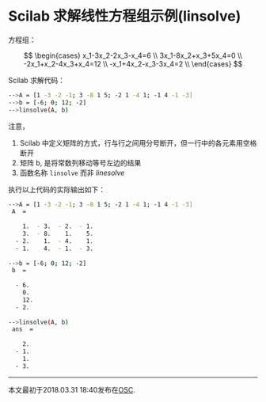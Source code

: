 <script>
MathJax = {
  tex: {
    inlineMath: [['$', '$'], ['\\(', '\\)']]
  }
};
</script>
<script id="MathJax-script" async
  src="https://cdn.jsdelivr.net/npm/mathjax@3/es5/tex-chtml.js">
</script>

# Scilab 求解线性方程组示例(linsolve)

方程组：

$$
\begin{cases}
x_1-3x_2-2x_3-x_4=6 \\
3x_1-8x_2+x_3+5x_4=0 \\
-2x_1+x_2-4x_3+x_4=12 \\
-x_1+4x_2-x_3-3x_4=2 \\
\end{cases}
$$
  
Scilab 求解代码：

```bash
-->A = [1 -3 -2 -1; 3 -8 1 5; -2 1 -4 1; -1 4 -1 -3]
-->b = [-6; 0; 12; -2]
-->linsolve(A, b)
```

  
注意，

1.  Scilab 中定义矩阵的方式，行与行之间用分号断开，但一行中的各元素用空格断开
2.  矩阵 b, 是将常数列移动等号左边的结果
3.  函数名称 `linsolve` 而非 _linesolve_

执行以上代码的实际输出如下：

```bash
-->A = [1 -3 -2 -1; 3 -8 1 5; -2 1 -4 1; -1 4 -1 -3]
 A  =
 
    1.  - 3.  - 2.  - 1. 
    3.  - 8.    1.    5. 
  - 2.    1.  - 4.    1. 
  - 1.    4.  - 1.  - 3. 
 
-->b = [-6; 0; 12; -2]
 b  =
 
  - 6.  
    0.  
    12. 
  - 2.  
 
-->linsolve(A, b)
 ans  =
 
    2. 
  - 1. 
    1. 
  - 3.  
```

---

本文最初于2018.03.31 18:40发布在[OSC](https://my.oschina.net/iridium/blog/1822940).